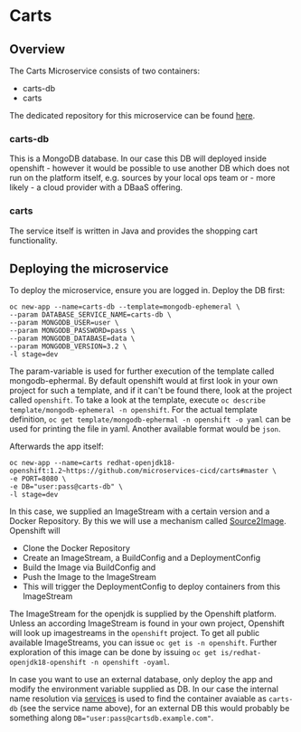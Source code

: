# Carts

## Overview
The Carts Microservice consists of two containers:

* carts-db
* carts

The dedicated repository for this microservice can be found [here](https://github.com/microservices-cicd/carts/).

### carts-db
This is a MongoDB database. In our case this DB will deployed inside openshift - however it would be possible to use another DB which does not run on the platform itself, e.g. sources by your local ops team or - more likely - a cloud provider with a DBaaS offering.

### carts
The service itself is written in Java and provides the shopping cart functionality.

## Deploying the microservice
To deploy the microservice, ensure you are logged in.
Deploy the DB first:
```
oc new-app --name=carts-db --template=mongodb-ephemeral \
--param DATABASE_SERVICE_NAME=carts-db \
--param MONGODB_USER=user \
--param MONGODB_PASSWORD=pass \
--param MONGODB_DATABASE=data \
--param MONGODB_VERSION=3.2 \
-l stage=dev
```
The param-variable is used for further execution of the template called mongodb-ephermal. By default openshift would at first look in your own project for such a template, and if it can't be found there, look at the project called `openshift`. To take a look at the template, execute `oc describe template/mongodb-ephemeral -n openshift`. For the actual template definition, `oc get template/mongodb-ephermal -n openshift -o yaml` can be used for printing the file in yaml. Another available format would be `json`.

Afterwards the app itself:
```
oc new-app --name=carts redhat-openjdk18-openshift:1.2~https://github.com/microservices-cicd/carts#master \
-e PORT=8080 \
-e DB="user:pass@carts-db" \
-l stage=dev
```
In this case, we supplied an ImageStream with a certain version and a Docker Repository. By this we will use a mechanism called [Source2Image](https://docs.openshift.com/container-platform/3.11/architecture/core_concepts/builds_and_image_streams.html#source-build). Openshift will

* Clone the Docker Repository
* Create an ImageStream, a BuildConfig and a DeploymentConfig
* Build the Image via BuildConfig and
* Push the Image to the ImageStream
* This will trigger the DeploymentConfig to deploy containers from this ImageStream

The ImageStream for the openjdk is supplied by the Openshift platform. Unless an according ImageStream is found in your own project, Openshift will look up imagestreams in the `openshift` project. To get all public available ImageStreams, you can issue `oc get is -n openshift`. Further exploration of this image can be done by issuing `oc get is/redhat-openjdk18-openshift -n openshift -oyaml`.

In case you want to use an external database, only deploy the app and modify the environment variable supplied as DB. In our case the internal name resolution  via [services](https://docs.openshift.com/container-platform/3.11/architecture/core_concepts/pods_and_services.html) is used to find the container avaiable as `carts-db` (see the service name above), for an external DB this would probably be something along `DB="user:pass@cartsdb.example.com"`.
